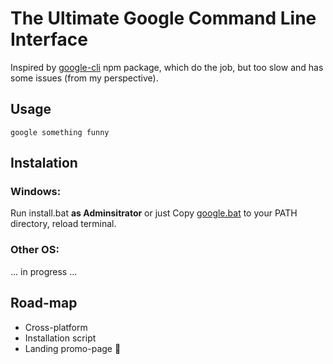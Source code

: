 # The Ultimate Google Command Line Interface

Inspired by [google-cli](https://www.npmjs.com/package/google-cli) npm package, which do the job, but too slow and has some issues (from my perspective).

## Usage

````shell
google something funny
````

## Instalation

### Windows:
Run install.bat **as Adminsitrator** or just
Copy [google.bat](https://github.com/a13ks3y/google-cli/raw/master/google.bat) to your PATH directory, reload terminal.

### Other OS:
... in progress ...

## Road-map
* Cross-platform
* Installation script
* Landing promo-page 🤪
